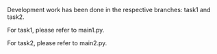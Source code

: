 Development work has been done in the respective branches: task1 and task2.

For task1, please refer to main1.py.

For task2, please refer to main2.py.